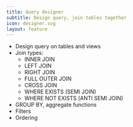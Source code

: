 ```yaml
---
title: Query designer
subtitle: Design query, join tables together
icon: designer.svg
layout: feature
---
```


- Design query on tables and views
- Join types:
  * INNER JOIN
  * LEFT JOIN
  * RIGHT JOIN
  * FULL OUTER JOIN
  * CROSS JOIN
  * WHERE EXISTS (SEMI JOIN)
  * WHERE NOT EXISTS (ANTI SEMI JOIN)
- GROUP BY, aggregate functions
- Filters
- Ordering
